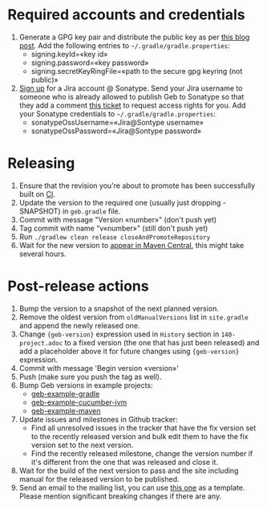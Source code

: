 # Required accounts and credentials

1. Generate a GPG key pair and distribute the public key as per [this blog post](http://blog.sonatype.com/2010/01/how-to-generate-pgp-signatures-with-maven). Add the following entries to `~/.gradle/gradle.properties`:
	* signing.keyId=«key id»
	* signing.password=«key password»
	* signing.secretKeyRingFile=«path to the secure gpg keyring (not public)»
1. [Sign up](https://issues.sonatype.org/secure/Signup!default.jspa) for a Jira account @ Sonatype. Send your Jira username to someone who is already allowed to publish Geb to Sonatype so that they add a comment [this ticket](https://issues.sonatype.org/browse/OSSRH-3108) to request access rights for you. Add your Sonatype credentials to `~/.gradle/gradle.properties`:
	* sonatypeOssUsername=«Jira@Sontype username»
	* sonatypeOssPassword=«Jira@Sontype password»

# Releasing

1. Ensure that the revision you're about to promote has been successfully built on [CI](https://snap-ci.com/geb/geb/branch/master).
1. Update the version to the required one (usually just dropping -SNAPSHOT) in `geb.gradle` file.
1. Commit with message "Version «number»" (don't push yet)
1. Tag commit with name "v«number»" (still don't push yet)
1. Run `./gradlew clean release closeAndPromoteRepository`
1. Wait for the new version to [appear in Maven Central](http://search.maven.org/#search%7Cgav%7C1%7Cg%3A%22org.gebish%22%20AND%20a%3A%22geb-core%22), this might take several hours.

# Post-release actions
1. Bump the version to a snapshot of the next planned version.
1. Remove the oldest version from `oldManualVersions` list in `site.gradle` and append the newly released one.
1. Change `{geb-version}` expression used in `History` section in `140-project.adoc` to a fixed version (the one that has just been released) and add a placeholder above it for future changes using `{geb-version}` expression.
1. Commit with message 'Begin version «version»'
1. Push (make sure you push the tag as well).
1. Bump Geb versions in example projects: 
	* [geb-example-gradle](https://github.com/geb/geb-example-gradle)
	* [geb-example-cucumber-jvm](https://github.com/geb/geb-example-cucumber-jvm)
	* [geb-example-maven](https://github.com/geb/geb-example-maven)
1. Update issues and milestones in Github tracker:
	* Find all unresolved issues in the tracker that have the fix version set to the recently released version and bulk edit them to have the fix version set to the next version.
	* Find the recently released milestone, change the version number if it's different from the one that was released and close it.
1. Wait for the build of the next version to pass and the site including manual for the released version to be published.
1. Send an email to the mailing list, you can use [this one](http://markmail.org/message/j35koyww35lh4mxk) as a template. Please mention significant breaking changes if there are any.
